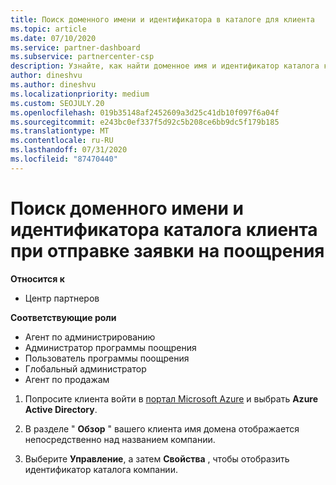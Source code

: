 ```yaml
---
title: Поиск доменного имени и идентификатора в каталоге для клиента
ms.topic: article
ms.date: 07/10/2020
ms.service: partner-dashboard
ms.subservice: partnercenter-csp
description: Узнайте, как найти доменное имя и идентификатор каталога клиента при отправке утверждения.
author: dineshvu
ms.author: dineshvu
ms.localizationpriority: medium
ms.custom: SEOJULY.20
ms.openlocfilehash: 019b35148af2452609a3d25c41db10f097f6a04f
ms.sourcegitcommit: e243bc0ef337f5d92c5b208ce6bb9dc5f179b185
ms.translationtype: MT
ms.contentlocale: ru-RU
ms.lasthandoff: 07/31/2020
ms.locfileid: "87470440"
---
```

# <a name="find-your-customers-domain-name-and-directory-id-when-submitting-an-incentives-claim"></a>Поиск доменного имени и идентификатора каталога клиента при отправке заявки на поощрения

**Относится к**

- Центр партнеров

**Соответствующие роли**

- Агент по администрированию
- Администратор программы поощрения
- Пользователь программы поощрения
- Глобальный администратор
- Агент по продажам

1. Попросите клиента войти в [портал Microsoft Azure](https://portal.azure.com/#home) и выбрать **Azure Active Directory**.

2. В разделе " **Обзор** " вашего клиента имя домена отображается непосредственно над названием компании.  

3. Выберите **Управление**, а затем **Свойства** , чтобы отобразить идентификатор каталога компании.
